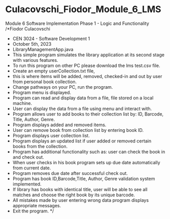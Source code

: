 # Culacovschi_Fiodor_Module_6_LMS
Module 6  Software Implementation Phase 1 - Logic and Functionality
/*Fiodor Culacovschi
 * CEN 3024 - Software Development 1
 * October 5th, 2023
 * LibraryManagementApp.java
 * This simple program simulates the library application at its second stage with various features.
 * To run this program on other PC please download the lms test.csv file.
 * Create an empty userCollection.txt file,
 * this is where items will be added, removed, checked-in and out by user from personal book collection.
 * Change pathways on your PC, run the program.
 * Program menu is displayed.
 * Program can read and display data from a file, file stored on a local machine.
 * User can display the data from a file using menu and interact with.
 * Program allows user to add books to their collection list by: ID, Barcode, Title, Author, Genre.
 * Program displays added and removed items.
 * User can remove book from collection list by entering book ID.
 * Program displays user collection list.
 * Program displays an updated list if user added or removed certain books from the collection.
 * Program has additional functionality such as: user can check the book in and check out.
 * When user checks in his book program sets up due date automatically from current date.
 * Program removes due date after successful check out. 
 * Program has book ID,Barcode,Title, Author, Genre validation system implemented.
 * If library has books with identical title, user will be able to see all matches and choose the right book by its unique barcode.
 * All mistakes made by user entering wrong data program displays appropriate messages.
 * Exit the program.
 */

